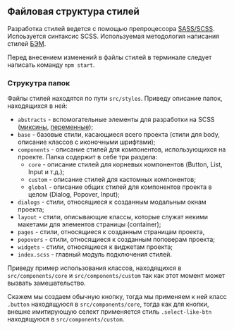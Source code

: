 ## Файловая структура стилей

Разработка стилей ведется с помощью препроцессора [SASS/SCSS](https://sass-scss.ru/documentation/). Испоьзуется синтаксис SCSS.
Используемая методология написания стилей [БЭМ](https://ru.bem.info/methodology/).

Перед внесением изменений в файлы стилей в терминале следует написать команду `npm start`.

### Струкутра папок

Файлы стилей находятся по пути `src/styles`. Приведу описание папок, находящихся в ней:

- `abstracts` - вспомогательные элементы для разработки на SCSS ([миксины](https://sass-scss.ru/documentation/miksini/), [переменные](https://sass-scss.ru/documentation/sassscript/peremennie/));
- `base` - базовые стили, касающиеся всего проекта (стили для body, описание классов с иконочными шрифтами);
- `components` - описание стилей для компонентов, использующихся на проекте. Папка содержит в себе три раздела:
  - `core` - описание стилей для корневых компонентов (Button, List, Input и т.д.);
  - `custom` - описание стилей для кастомных компонентов;
  - `global` - описание общих стилей для компонентов проекта в целом (Dialog, Popover, Input);
- `dialogs` - стили, относящиеся к созданным модальным окнам проекта;
- `layout` - стили, описывающие классы, которые служат некими макетами для элементов страницы (container);
- `pages` - стили, относящиеся к созданным страницам проекта,
- `popovers` - стили, относящиеся к созданным поповерам проекта;
- `widgets` - стили, относящиеся к виджетам проекта;
- `index.scss` - главный модуль подключения стилей.

Приведу пример использования классов, находящихся в `src/components/core` и `src/components/custom` так как этот момент может вызвать замешательство.

Скажем мы создаем обычную кнопку, тогда мы применяем к ней класс `.button` находящуюся в `src/components/core`, тогда как для кнопки, внешне имитирующую селект применяется стиль `.select-like-btn` находящуюся в `src/components/custom`.
